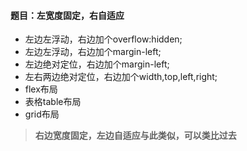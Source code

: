 #### 题目：左宽度固定，右自适应

- 左边左浮动，右边加个overflow:hidden;
- 左边左浮动，右边加个margin-left;
- 左边绝对定位，右边加个margin-left;
- 左右两边绝对定位，右边加个width,top,left,right;
- flex布局
- 表格table布局
- grid布局

> <b>右边宽度固定，左边自适应与此类似，可以类比过去</b>